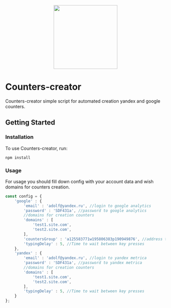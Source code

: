 <p align="center">
    <img src="https://lh3.googleusercontent.com/EEbkBvCkmjhYr0xIfkCAEoN3cWVChd6Fh7tC5jfRS06MU0_8mMBwx9yTOHAnO_Hzp40" height="200" width="200px">
</p>

# Counters-creator

Counters-creator simple script for automated creation yandex and google counters.

## Getting Started

### Installation

To use Counters-creator, run:

```nodejs
npm install
```

### Usage

For usage you should fill down config with your account data and wish domains for counters creation.

```js
const config = {
    'google' : {
        'email' : 'adolf@yandex.ru', //login to google analytics
        'password' : 'SDF431a', //password to google analytics
        //domains for creation counters
        'domains' : [
            'test1.site.com',
            'test2.site.com',
        ],
        'countersGroup' : 'a125583771w195806383p190949876', //address that identify your counters group (from url)
        'typingDelay' : 5, //Time to wait between key presses
    },
    'yandex' : {
        'email' : 'adolf@yandex.ru', //login to yandex metrica
        'password' : 'SDF431a', //password to yandex metrica
        //domains for creation counters
        'domains' : [
            'test1.site.com',
            'test2.site.com',
        ],
        'typingDelay' : 5, //Time to wait between key presses
    }
};
```
